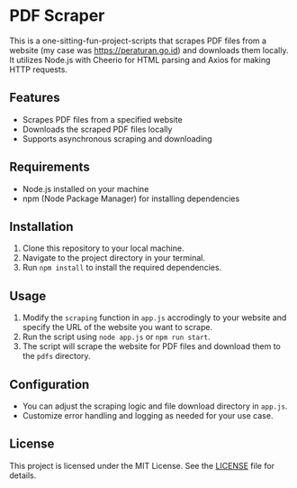 # PDF Scraper

This is a one-sitting-fun-project-scripts that scrapes PDF files from a website (my case was https://peraturan.go.id) and downloads them locally. It utilizes Node.js with Cheerio for HTML parsing and Axios for making HTTP requests.

## Features

- Scrapes PDF files from a specified website
- Downloads the scraped PDF files locally
- Supports asynchronous scraping and downloading

## Requirements

- Node.js installed on your machine
- npm (Node Package Manager) for installing dependencies

## Installation

1. Clone this repository to your local machine.
2. Navigate to the project directory in your terminal.
3. Run `npm install` to install the required dependencies.

## Usage

1. Modify the `scraping` function in `app.js` accrodingly to your website and specify the URL of the website you want to scrape.
2. Run the script using `node app.js` or `npm run start`.
3. The script will scrape the website for PDF files and download them to the `pdfs` directory.

## Configuration

- You can adjust the scraping logic and file download directory in `app.js`.
- Customize error handling and logging as needed for your use case.

## License

This project is licensed under the MIT License. See the [LICENSE](LICENSE) file for details.

